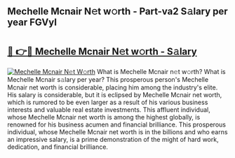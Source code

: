 ## Mechelle Mcnair N𝚎t w𝚘rth - Part-va2 S𝚊lary per year FGVyI

# <h2><a href="http://gc4kmjy.nevu.top/?p=Mechelle+Mcnair">🔗 👉🔴 Mechelle Mcnair N𝚎t w𝚘rth - S𝚊lary</a></h2>

[![Mechelle Mcnair N𝚎t W𝚘rth](https://i.imgur.com/Oavwk0R.jpeg)](http://gc4kmjy.nevu.top/?p=Mechelle+Mcnair)
What is Mechelle Mcnair n𝚎t w𝚘rth? What is Mechelle Mcnair s𝚊lary per year?
This prosperous person's Mechelle Mcnair net worth is considerable, placing him among the industry's elite. His salary is considerable, but it is eclipsed by Mechelle Mcnair net worth, which is rumored to be even larger as a result of his various business interests and valuable real estate investments. This affluent individual, whose Mechelle Mcnair net worth is among the highest globally, is renowned for his business acumen and financial brilliance. This prosperous individual, whose Mechelle Mcnair net worth is in the billions and who earns an impressive salary, is a prime demonstration of the might of hard work, dedication, and financial brilliance.

